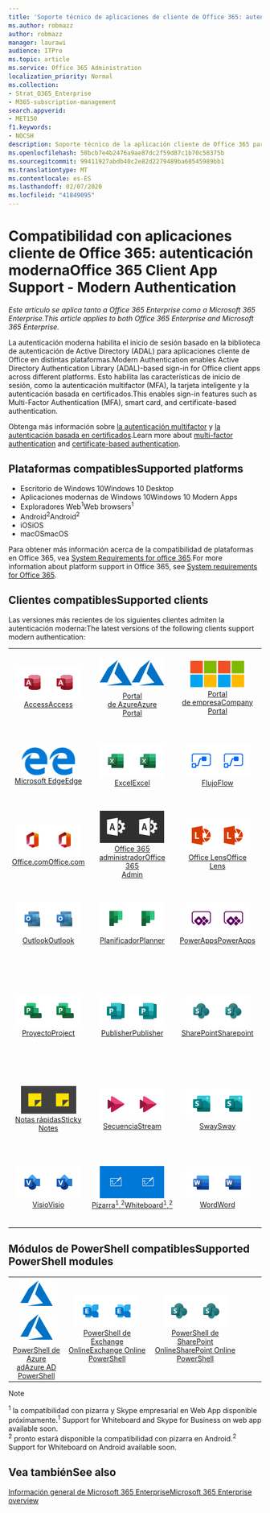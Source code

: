 ```yaml
---
title: 'Soporte técnico de aplicaciones de cliente de Office 365: autenticación moderna'
ms.author: robmazz
author: robmazz
manager: laurawi
audience: ITPro
ms.topic: article
ms.service: Office 365 Administration
localization_priority: Normal
ms.collection:
- Strat_O365_Enterprise
- M365-subscription-management
search.appverid:
- MET150
f1.keywords:
- NOCSH
description: Soporte técnico de la aplicación cliente de Office 365 para la autenticación moderna.
ms.openlocfilehash: 58bcb7e4b2476a9ae87dc2f59d87c1b70c58375b
ms.sourcegitcommit: 99411927abdb40c2e82d2279489ba60545989bb1
ms.translationtype: MT
ms.contentlocale: es-ES
ms.lasthandoff: 02/07/2020
ms.locfileid: "41849095"
---
```

# <a name="office-365-client-app-support---modern-authentication"></a><span data-ttu-id="05a7d-103">Compatibilidad con aplicaciones cliente de Office 365: autenticación moderna</span><span class="sxs-lookup"><span data-stu-id="05a7d-103">Office 365 Client App Support - Modern Authentication</span></span>

<span data-ttu-id="05a7d-104">*Este artículo se aplica tanto a Office 365 Enterprise como a Microsoft 365 Enterprise.*</span><span class="sxs-lookup"><span data-stu-id="05a7d-104">*This article applies to both Office 365 Enterprise and Microsoft 365 Enterprise.*</span></span>

<span data-ttu-id="05a7d-105">La autenticación moderna habilita el inicio de sesión basado en la biblioteca de autenticación de Active Directory (ADAL) para aplicaciones cliente de Office en distintas plataformas.</span><span class="sxs-lookup"><span data-stu-id="05a7d-105">Modern Authentication enables Active Directory Authentication Library (ADAL)-based sign-in for Office client apps across different platforms.</span></span> <span data-ttu-id="05a7d-106">Esto habilita las características de inicio de sesión, como la autenticación multifactor (MFA), la tarjeta inteligente y la autenticación basada en certificados.</span><span class="sxs-lookup"><span data-stu-id="05a7d-106">This enables sign-in features such as Multi-Factor Authentication (MFA), smart card, and certificate-based authentication.</span></span>

<span data-ttu-id="05a7d-107">Obtenga más información sobre [la autenticación multifactor](https://docs.microsoft.com/azure/active-directory/authentication/multi-factor-authentication) y [la autenticación basada en certificados](https://docs.microsoft.com/azure/active-directory/active-directory-certificate-based-authentication-get-started).</span><span class="sxs-lookup"><span data-stu-id="05a7d-107">Learn more about [multi-factor authentication](https://docs.microsoft.com/azure/active-directory/authentication/multi-factor-authentication) and [certificate-based authentication](https://docs.microsoft.com/azure/active-directory/active-directory-certificate-based-authentication-get-started).</span></span>

## <a name="supported-platforms"></a><span data-ttu-id="05a7d-108">Plataformas compatibles</span><span class="sxs-lookup"><span data-stu-id="05a7d-108">Supported platforms</span></span>

 - <span data-ttu-id="05a7d-109">Escritorio de Windows 10</span><span class="sxs-lookup"><span data-stu-id="05a7d-109">Windows 10 Desktop</span></span>
 - <span data-ttu-id="05a7d-110">Aplicaciones modernas de Windows 10</span><span class="sxs-lookup"><span data-stu-id="05a7d-110">Windows 10 Modern Apps</span></span>
 - <span data-ttu-id="05a7d-111">Exploradores Web<sup>1</sup></span><span class="sxs-lookup"><span data-stu-id="05a7d-111">Web browsers<sup>1</sup></span></span>
 - <span data-ttu-id="05a7d-112">Android<sup>2</sup></span><span class="sxs-lookup"><span data-stu-id="05a7d-112">Android<sup>2</sup></span></span>
 - <span data-ttu-id="05a7d-113">iOS</span><span class="sxs-lookup"><span data-stu-id="05a7d-113">iOS</span></span>
 - <span data-ttu-id="05a7d-114">macOS</span><span class="sxs-lookup"><span data-stu-id="05a7d-114">macOS</span></span>

<span data-ttu-id="05a7d-115">Para obtener más información acerca de la compatibilidad de plataformas en Office 365, vea [System Requirements for office 365](https://products.office.com/office-system-requirements).</span><span class="sxs-lookup"><span data-stu-id="05a7d-115">For more information about platform support in Office 365, see [System requirements for Office 365](https://products.office.com/office-system-requirements).</span></span>

## <a name="supported-clients"></a><span data-ttu-id="05a7d-116">Clientes compatibles</span><span class="sxs-lookup"><span data-stu-id="05a7d-116">Supported clients</span></span>

<span data-ttu-id="05a7d-117">Las versiones más recientes de los siguientes clientes admiten la autenticación moderna:</span><span class="sxs-lookup"><span data-stu-id="05a7d-117">The latest versions of the following clients support modern authentication:</span></span>

| | | | | | |
|:---:|:---:|:---:|:---:|:---:|:---:|
| <span data-ttu-id="05a7d-118">![Icono de Access](media/o365-access-64x64.png)</span><span class="sxs-lookup"><span data-stu-id="05a7d-118">![Access icon](media/o365-access-64x64.png)</span></span> <br> [<span data-ttu-id="05a7d-119">Access</span><span class="sxs-lookup"><span data-stu-id="05a7d-119">Access</span></span>](https://products.office.com/access) | <span data-ttu-id="05a7d-120">![Icono de Azure](media/o365-azure-64x64.png)</span><span class="sxs-lookup"><span data-stu-id="05a7d-120">![Azure icon](media/o365-azure-64x64.png)</span></span> <br> [<span data-ttu-id="05a7d-121">Portal <br> de Azure</span><span class="sxs-lookup"><span data-stu-id="05a7d-121">Azure <br> Portal </span></span>](https://azure.microsoft.com/features/azure-portal/) | <span data-ttu-id="05a7d-122">![Icono del portal de empresa](media/o365-microsoft-64x64.png)</span><span class="sxs-lookup"><span data-stu-id="05a7d-122">![Company portal icon](media/o365-microsoft-64x64.png)</span></span> <br> [<span data-ttu-id="05a7d-123">Portal <br> de empresa</span><span class="sxs-lookup"><span data-stu-id="05a7d-123">Company <br> Portal </span></span>](https://docs.microsoft.com/intune-user-help/sign-in-to-the-company-portal) | <span data-ttu-id="05a7d-124">![Icono de Delve](media/o365-delve-64x64.png)</span><span class="sxs-lookup"><span data-stu-id="05a7d-124">![Delve icon](media/o365-delve-64x64.png)</span></span> <br> [<span data-ttu-id="05a7d-125">Delve</span><span class="sxs-lookup"><span data-stu-id="05a7d-125">Delve</span></span>](https://products.office.com/business/intelligent-search) | <span data-ttu-id="05a7d-126">![Icono de Dynamics 365](media/o365-dynamics365-64x64.png)</span><span class="sxs-lookup"><span data-stu-id="05a7d-126">![Dynamics 365 icon](media/o365-dynamics365-64x64.png)</span></span> <br> [<span data-ttu-id="05a7d-127">Dynamics 365</span><span class="sxs-lookup"><span data-stu-id="05a7d-127">Dynamics 365</span></span>](https://dynamics.microsoft.com) 
| <span data-ttu-id="05a7d-128">![Icono de borde](media/o365-edge-64x64.png)</span><span class="sxs-lookup"><span data-stu-id="05a7d-128">![Edge icon](media/o365-edge-64x64.png)</span></span> <br> [<span data-ttu-id="05a7d-129">Microsoft Edge</span><span class="sxs-lookup"><span data-stu-id="05a7d-129">Edge</span></span>](https://www.microsoft.com/windows/microsoft-edge) | <span data-ttu-id="05a7d-130">![Icono de Excel](media/o365-excel-64x64.png)</span><span class="sxs-lookup"><span data-stu-id="05a7d-130">![Excel icon](media/o365-excel-64x64.png)</span></span> <br> [<span data-ttu-id="05a7d-131">Excel</span><span class="sxs-lookup"><span data-stu-id="05a7d-131">Excel</span></span>](https://products.office.com/excel) | <span data-ttu-id="05a7d-132">![Icono de flujo](media/o365-flow-64x64.png)</span><span class="sxs-lookup"><span data-stu-id="05a7d-132">![Flow icon](media/o365-flow-64x64.png)</span></span> <br> [<span data-ttu-id="05a7d-133">Flujo</span><span class="sxs-lookup"><span data-stu-id="05a7d-133">Flow</span></span>](https://flow.microsoft.com) | <span data-ttu-id="05a7d-134">![Icono de formularios](media/o365-forms-64x64.png)</span><span class="sxs-lookup"><span data-stu-id="05a7d-134">![Forms icon](media/o365-forms-64x64.png)</span></span> <br> [<span data-ttu-id="05a7d-135">Formularios</span><span class="sxs-lookup"><span data-stu-id="05a7d-135">Forms</span></span>](https://flow.microsoft.com/connectors/shared_microsoftforms/microsoft-forms/) | <span data-ttu-id="05a7d-136">![Icono de Kaizala](media/o365-kaizala-64x64.png)</span><span class="sxs-lookup"><span data-stu-id="05a7d-136">![Kaizala icon](media/o365-kaizala-64x64.png)</span></span> <br> [<span data-ttu-id="05a7d-137">Kaizala</span><span class="sxs-lookup"><span data-stu-id="05a7d-137">Kaizala</span></span>](https://products.office.com/en/business/microsoft-kaizala) 
| <span data-ttu-id="05a7d-138">![Icono de Office.com](media/o365-office-64x64.png)</span><span class="sxs-lookup"><span data-stu-id="05a7d-138">![Office.com icon](media/o365-office-64x64.png)</span></span> <br> [<span data-ttu-id="05a7d-139">Office.com</span><span class="sxs-lookup"><span data-stu-id="05a7d-139">Office.com</span></span>](https://www.office.com/) | <span data-ttu-id="05a7d-140">![Icono de Office 365 administrador](media/o365-o365admin-64x64.png)</span><span class="sxs-lookup"><span data-stu-id="05a7d-140">![Office 365 Admin icon](media/o365-o365admin-64x64.png)</span></span> <br> [<span data-ttu-id="05a7d-141">Office 365 <br> administrador</span><span class="sxs-lookup"><span data-stu-id="05a7d-141">Office 365 <br> Admin</span></span>](https://products.office.com/business/manage-office-365-admin-app) | <span data-ttu-id="05a7d-142">![Icono de lente](media/o365-lens-64x64.png)</span><span class="sxs-lookup"><span data-stu-id="05a7d-142">![Lens icon](media/o365-lens-64x64.png)</span></span> <br> [<span data-ttu-id="05a7d-143">Office Lens</span><span class="sxs-lookup"><span data-stu-id="05a7d-143">Office Lens</span></span>](https://www.microsoft.com/p/office-lens/9wzdncrfj3t8?activetab=pivot%3Aoverviewtab) | <span data-ttu-id="05a7d-144">![Icono de OneDrive para la empresa](media/o365-OneDrive-64x64.png)</span><span class="sxs-lookup"><span data-stu-id="05a7d-144">![OneDrive for Business icon](media/o365-OneDrive-64x64.png)</span></span> <br> [<span data-ttu-id="05a7d-145">OneDrive</span><span class="sxs-lookup"><span data-stu-id="05a7d-145">OneDrive</span></span>](https://products.office.com/onedrive-for-business/online-cloud-storage) |  <span data-ttu-id="05a7d-146">![Icono de OneNote](media/o365-OneNote-64x64.png)</span><span class="sxs-lookup"><span data-stu-id="05a7d-146">![OneNote icon](media/o365-OneNote-64x64.png)</span></span> <br> [<span data-ttu-id="05a7d-147">OneNote</span><span class="sxs-lookup"><span data-stu-id="05a7d-147">OneNote</span></span>](https://products.office.com/onenote) 
| <span data-ttu-id="05a7d-148">![Icono de Outlook](media/o365-outlook-64x64.png)</span><span class="sxs-lookup"><span data-stu-id="05a7d-148">![Outlook icon](media/o365-outlook-64x64.png)</span></span> <br> [<span data-ttu-id="05a7d-149">Outlook</span><span class="sxs-lookup"><span data-stu-id="05a7d-149">Outlook</span></span>](https://products.office.com/outlook) | <span data-ttu-id="05a7d-150">![Icono de Planificador](media/o365-planner-64x64.png)</span><span class="sxs-lookup"><span data-stu-id="05a7d-150">![Planner icon](media/o365-planner-64x64.png)</span></span> <br> [<span data-ttu-id="05a7d-151">Planificador</span><span class="sxs-lookup"><span data-stu-id="05a7d-151">Planner</span></span>](https://products.office.com/business/task-management-software) | <span data-ttu-id="05a7d-152">![Icono de PowerApps](media/o365-powerapps-64x64.png)</span><span class="sxs-lookup"><span data-stu-id="05a7d-152">![PowerApps icon](media/o365-powerapps-64x64.png)</span></span> <br> [<span data-ttu-id="05a7d-153">PowerApps</span><span class="sxs-lookup"><span data-stu-id="05a7d-153">PowerApps </span></span>](https://powerapps.microsoft.com) | <span data-ttu-id="05a7d-154">![Icono de PowerBI](media/o365-powerbi-64x64.png)</span><span class="sxs-lookup"><span data-stu-id="05a7d-154">![PowerBI icon](media/o365-powerbi-64x64.png)</span></span> <br> [<span data-ttu-id="05a7d-155">Power BI</span><span class="sxs-lookup"><span data-stu-id="05a7d-155">Power BI</span></span>](https://powerbi.microsoft.com)| <span data-ttu-id="05a7d-156">![Icono de PowerPoint](media/o365-powerpoint-64x64.png)</span><span class="sxs-lookup"><span data-stu-id="05a7d-156">![PowerPoint icon](media/o365-powerpoint-64x64.png)</span></span> <br> [<span data-ttu-id="05a7d-157">PowerPoint</span><span class="sxs-lookup"><span data-stu-id="05a7d-157">PowerPoint</span></span>](https://products.office.com/powerpoint) 
| <span data-ttu-id="05a7d-158">![Icono de proyecto](media/o365-project-64x64.png)</span><span class="sxs-lookup"><span data-stu-id="05a7d-158">![Project icon](media/o365-project-64x64.png)</span></span> <br> [<span data-ttu-id="05a7d-159">Proyecto</span><span class="sxs-lookup"><span data-stu-id="05a7d-159">Project</span></span>](https://products.office.com/project) | <span data-ttu-id="05a7d-160">![Icono de Publisher](media/o365-publisher-64x64.png)</span><span class="sxs-lookup"><span data-stu-id="05a7d-160">![Publisher icon](media/o365-publisher-64x64.png)</span></span> <br> [<span data-ttu-id="05a7d-161">Publisher</span><span class="sxs-lookup"><span data-stu-id="05a7d-161">Publisher</span></span>](https://products.office.com/publisher) | <span data-ttu-id="05a7d-162">![Icono de SharePoint](media/o365-sharepoint-64x64.png)</span><span class="sxs-lookup"><span data-stu-id="05a7d-162">![SharePoint icon](media/o365-sharepoint-64x64.png)</span></span> <br> [<span data-ttu-id="05a7d-163">SharePoint</span><span class="sxs-lookup"><span data-stu-id="05a7d-163">Sharepoint</span></span>](https://products.office.com/sharepoint) | <span data-ttu-id="05a7d-164">![Icono de Skype Empresarial](media/o365-skypeforbusiness-64x64.png)</span><span class="sxs-lookup"><span data-stu-id="05a7d-164">![Skype for Business icon](media/o365-skypeforbusiness-64x64.png)</span></span> <br> [<span data-ttu-id="05a7d-165">Skype <br> empresarial<sup>1</sup></span><span class="sxs-lookup"><span data-stu-id="05a7d-165">Skype for <br> Business<sup>1</sup></span></span>](https://www.skype.com/business/) | <span data-ttu-id="05a7d-166">![Icono de StaffHub](media/o365-staffhub-64x64.png)</span><span class="sxs-lookup"><span data-stu-id="05a7d-166">![StaffHub icon](media/o365-staffhub-64x64.png)</span></span> <br> [<span data-ttu-id="05a7d-167">StaffHub</span><span class="sxs-lookup"><span data-stu-id="05a7d-167">StaffHub</span></span>](https://products.office.com/microsoft-staffhub/staff-scheduling-software)
| <span data-ttu-id="05a7d-168">![Icono de notas adhesivas](media/o365-stickynotes-64x64.png)</span><span class="sxs-lookup"><span data-stu-id="05a7d-168">![Sticky Notes icon](media/o365-stickynotes-64x64.png)</span></span> <br> [<span data-ttu-id="05a7d-169">Notas rápidas</span><span class="sxs-lookup"><span data-stu-id="05a7d-169">Sticky Notes</span></span>](https://www.microsoft.com/p/microsoft-sticky-notes/9nblggh4qghw) | <span data-ttu-id="05a7d-170">![Icono de secuencia](media/o365-stream-64x64.png)</span><span class="sxs-lookup"><span data-stu-id="05a7d-170">![Stream icon](media/o365-stream-64x64.png)</span></span> <br> [<span data-ttu-id="05a7d-171">Secuencia</span><span class="sxs-lookup"><span data-stu-id="05a7d-171">Stream</span></span>](https://stream.microsoft.com) | <span data-ttu-id="05a7d-172">![Icono de Sway](media/o365-sway-64x64.png)</span><span class="sxs-lookup"><span data-stu-id="05a7d-172">![Sway icon](media/o365-sway-64x64.png)</span></span> <br> [<span data-ttu-id="05a7d-173">Sway</span><span class="sxs-lookup"><span data-stu-id="05a7d-173">Sway</span></span>](https://sway.com) | <span data-ttu-id="05a7d-174">![Icono de Teams](media/o365-teams-64x64.png)</span><span class="sxs-lookup"><span data-stu-id="05a7d-174">![Teams icon](media/o365-teams-64x64.png)</span></span> <br> [<span data-ttu-id="05a7d-175">Teams</span><span class="sxs-lookup"><span data-stu-id="05a7d-175">Teams</span></span>](https://products.office.com/microsoft-teams/group-chat-software) | <span data-ttu-id="05a7d-176">![Icono de tareas pendientes](media/o365-todo-64x64.png)</span><span class="sxs-lookup"><span data-stu-id="05a7d-176">![To Do icon](media/o365-todo-64x64.png)</span></span> <br> [<span data-ttu-id="05a7d-177">Acciones que realizar</span><span class="sxs-lookup"><span data-stu-id="05a7d-177">To Do</span></span>](https://todo.microsoft.com) 
| <span data-ttu-id="05a7d-178">![Icono de Visio](media/o365-visio-64x64.png)</span><span class="sxs-lookup"><span data-stu-id="05a7d-178">![Visio icon](media/o365-visio-64x64.png)</span></span> <br> [<span data-ttu-id="05a7d-179">Visio</span><span class="sxs-lookup"><span data-stu-id="05a7d-179">Visio</span></span>](https://products.office.com/visio/flowchart-software) | <span data-ttu-id="05a7d-180">![Icono de pizarra](media/o365-whiteboard-64x64.png)</span><span class="sxs-lookup"><span data-stu-id="05a7d-180">![Whiteboard icon](media/o365-whiteboard-64x64.png)</span></span> <br> [<span data-ttu-id="05a7d-181">Pizarra<sup>1</sup>,<sup>2</sup></span><span class="sxs-lookup"><span data-stu-id="05a7d-181">Whiteboard<sup>1</sup>,<sup>2</sup></span></span>](https://whiteboard.microsoft.com/) | <span data-ttu-id="05a7d-182">![Icono de Word](media/o365-word-64x64.png)</span><span class="sxs-lookup"><span data-stu-id="05a7d-182">![Word icon](media/o365-word-64x64.png)</span></span> <br> [<span data-ttu-id="05a7d-183">Word</span><span class="sxs-lookup"><span data-stu-id="05a7d-183">Word</span></span>](https://products.office.com/word) | <span data-ttu-id="05a7d-184">![Icono de Yammer](media/o365-yammer-64x64.png)</span><span class="sxs-lookup"><span data-stu-id="05a7d-184">![Yammer icon](media/o365-yammer-64x64.png)</span></span> <br> [<span data-ttu-id="05a7d-185">Yammer</span><span class="sxs-lookup"><span data-stu-id="05a7d-185">Yammer</span></span>](https://products.office.com/yammer/yammer-overview) | <span data-ttu-id="05a7d-186">![Icono de Yammer](media/o365-yammer-64x64.png)</span><span class="sxs-lookup"><span data-stu-id="05a7d-186">![Yammer icon](media/o365-yammer-64x64.png)</span></span> <br> [<span data-ttu-id="05a7d-187">Notificador de Yammer <br></span><span class="sxs-lookup"><span data-stu-id="05a7d-187">Yammer <br> Notifier</span></span>](https://products.office.com/yammer/yammer-overview) |  |

## <a name="supported-powershell-modules"></a><span data-ttu-id="05a7d-188">Módulos de PowerShell compatibles</span><span class="sxs-lookup"><span data-stu-id="05a7d-188">Supported PowerShell modules</span></span>

| | | | | | |
|:---:|:---:|:---:|:---:|:---:|:---:|
| <span data-ttu-id="05a7d-189">![Icono de Azure](media/o365-azure-64x64.png)</span><span class="sxs-lookup"><span data-stu-id="05a7d-189">![Azure icon](media/o365-azure-64x64.png)</span></span> <br> [<span data-ttu-id="05a7d-190">PowerShell de <br> Azure ad</span><span class="sxs-lookup"><span data-stu-id="05a7d-190">Azure AD <br> PowerShell</span></span>](https://docs.microsoft.com/powershell/azure/active-directory/overview?view=azureadps-2.0) | <span data-ttu-id="05a7d-191">![Icono de Exchange](media/o365-exchange-64x64.png)</span><span class="sxs-lookup"><span data-stu-id="05a7d-191">![Exchange icon](media/o365-exchange-64x64.png)</span></span> <br> [<span data-ttu-id="05a7d-192">PowerShell de <br> Exchange Online</span><span class="sxs-lookup"><span data-stu-id="05a7d-192">Exchange Online <br> PowerShell</span></span>](https://docs.microsoft.com/powershell/exchange/exchange-online/exchange-online-powershell?view=exchange-ps) | <span data-ttu-id="05a7d-193">![Icono de SharePoint](media/o365-sharepoint-64x64.png)</span><span class="sxs-lookup"><span data-stu-id="05a7d-193">![SharePoint icon](media/o365-sharepoint-64x64.png)</span></span> <br> [<span data-ttu-id="05a7d-194">PowerShell de <br> SharePoint Online</span><span class="sxs-lookup"><span data-stu-id="05a7d-194">SharePoint Online <br> PowerShell</span></span>](https://docs.microsoft.com/powershell/sharepoint/sharepoint-online/connect-sharepoint-online)

> [!NOTE]
> <span data-ttu-id="05a7d-195"><sup>1</sup> la compatibilidad con pizarra y Skype empresarial en Web App disponible próximamente.</span><span class="sxs-lookup"><span data-stu-id="05a7d-195"><sup>1</sup> Support for Whiteboard and Skype for Business on web app available soon.</span></span> <br>
> <span data-ttu-id="05a7d-196"><sup>2</sup> pronto estará disponible la compatibilidad con pizarra en Android.</span><span class="sxs-lookup"><span data-stu-id="05a7d-196"><sup>2</sup> Support for Whiteboard on Android available soon.</span></span>

## <a name="see-also"></a><span data-ttu-id="05a7d-197">Vea también</span><span class="sxs-lookup"><span data-stu-id="05a7d-197">See also</span></span>

[<span data-ttu-id="05a7d-198">Información general de Microsoft 365 Enterprise</span><span class="sxs-lookup"><span data-stu-id="05a7d-198">Microsoft 365 Enterprise overview</span></span>](https://docs.microsoft.com/microsoft-365/enterprise/microsoft-365-overview)
